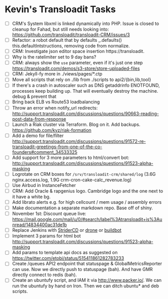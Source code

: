# Kevin's Transloadit Tasks

- [ ] CRM's System libxml is linked dynamically into PHP. Issue is closed to cleanup for Fahad, but still needs looking into: https://github.com/transloadit/transloadit-CRM/issues/3
- [ ] Refactor: a robot default that by defaults _.defaults() this.defaultIntstructions, removing code from normalize.
- [ ] CRM: Investigate json editor space insertion https://transloadit.
- [ ] Why is the ratelimiter set to 9 day bans?
- [ ] CRM: always show the `use` parameter, even if it's just one step https://transloadit.com/demos/s3-store/store-uploaded-files
- [ ] CRM: Jekyll-fy more in ./views/pages/*.ctp
- [ ] Move all scripts that rely on ./lib from ./scripts to api2/{bin,lib,tool}
- [ ] If there's a crash in autoscaler such as DNS getaddrinfo ENOTFOUND, processes keep building up. That will eventually destroy the machine. debug & prevent that
- [ ] Bring back ELB vs Route53 loadbalancing
- [ ] Throw an error when notify_url redirects: http://support.transloadit.com/discussions/questions/90663-reading-post-data-from-response
- [ ] Launch a Riak cluster via Terraform. Blog on it. Add backups. https://github.com/kvz/riak-formation
- [ ] Add a demo for file/filter http://support.transloadit.com/discussions/questions/91572-re-transloadit-greetings-from-one-of-the-co-founders#comment_34533325
- [ ] Add support for 3 more parameters to html/convert bot: http://support.transloadit.com/discussions/questions/91523-alpha-masking
- [ ] Logrotate on CRM boxes for `/srv/transloadit-crm/shared/log` (3.6G nginx.access.log, 1.9G crm-cron-cake-calc_revenue.log)
- [ ] Use Airbud in InstanceFetcher
- [ ] CRM: Add Oracle & rapgenius logo. Cambridge logo and the one next to it have a white bg.
- [ ] Add librato alerts e.g. for high cellcount / mem usage / assembly errors
- [ ] Make documentation a separate markdown repo. Base off of shiny.
- [ ] November 1st: Discount queue live: https://mail.google.com/mail/u/0/#search/label%3Atransloadit+is%3Aunread/14834400ac31de1b
- [ ] Replace Jenkins with [StriderCD](http://fosterelli.co/creating-a-private-ci-with-strider.html) or [drone](https://github.com/drone/drone) or [buildbot](https://github.com/buildbot/buildbot)
- [ ] Implement 3 params for html bot http://support.transloadit.com/discussions/questions/91523-alpha-masking
- [ ] Add params to template api docs as suggested on https://twitter.com/etobi/status/515411861282783233
- [ ] Create /queues API2 endpoint that statuspage & GlobalMetricsReporter can use. Now we directly push to statuspage (bah). And have GMR directly connect to redis (bah).
- [ ] Create an ubuntufy script, and IAM it via http://www.packer.io/. We can run the ubuntufy by hand on Iron. Then we can ditch ubuntu* and deb scripts.
